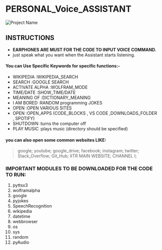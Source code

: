 PERSONAL_Voice_ASSISTANT 
==========
![Project Name](https://user-images.githubusercontent.com/55924890/115404283-cd241a00-a20a-11eb-82fb-2d9f11c909d6.gif)


INSTRUCTIONS
---------

- __EARPHONES ARE MUST FOR THE CODE TO INPUT VOICE COMMAND.__
- just speak what you want when the Assistant starts listening.
#### You can Use Specific Keywords for specific functions:-
- WIKIPEDIA           :WIKIPEDIA_SEARCH
- SEARCH              :GOOGLE SEARCH
- ACTIVATE ALPHA      :WOLFRAM_MODE
- TIME/DATE           :SHOW_TIME/DATE
- MEANING OF <word>   :DICTIONARY_MEANING
- I AM BORED          :RANDOM programming JOKES
- OPEN <SOMETHING>    :OPEN VARIOUS SITES 
- OPEN <APPs>         :OPEN_APPS (CODE_BLOCKS , VS CODE ,DOWNLOADS_FOLDER , SPOTIFY)  
- SHUTDOWN            :turns the computer off
- PLAY MUSIC          :plays music (directory should be specified)
  
#### you can also open some common websites LIKE:
>google; youtube; google_drive; facebook; instagram; twitter; Stack_Overflow; Git_Hub;
>IITR MAIN WEBSITE; CHANNEL I;

### IMPORTANT MODULES TO BE DOWNLOADED FOR THE CODE TO RUN:
1) pyttsx3
2) wolframalpha
3) google
4) pyjokes
5) SpeechRecognition
6) wikipedia
7) datetime
8) webbrowser
9) os
10) sys
11) random
12) pyAudio

